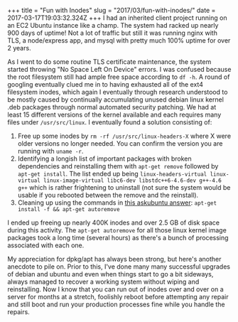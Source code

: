 +++
title = "Fun with Inodes"
slug = "2017/03/fun-with-inodes/"
date = 2017-03-17T19:03:32.324Z
+++
I had an inherited client project running on an EC2 Ubuntu instance like a champ. The system had racked up nearly 900 days of uptime! Not a lot of traffic but still it was running nginx with TLS, a node/express app, and mysql with pretty much 100% uptime for over 2 years.

As I went to do some routine TLS certificate maintenance, the system started throwing "No Space Left On Device" errors. I was confused because the root filesystem still had ample free space according to `df -h`. A round of googling eventually clued me in to having exhausted all of the ext4 filesystem inodes, which again I eventually through research understood to be mostly caused by continually accumulating unused debian linux kernel .deb packages through normal automated security patching. We had at least 15 different versions of the kernel available and each requires many files under `/usr/src/linux`. I eventually found a solution consisting of:

1. Free up some inodes by `rm -rf /usr/src/linux-headers-X` where X were older versions no longer needed. You can confirm the version you are running with `uname -r`.
2. Identifying a longish list of important packages with broken dependencies and reinstalling them with `apt-get remove` followed by `apt-get install`. The list ended up being `linux-headers-virtual linux-virtual linux-image-virtual libc6-dev libstdc++6-4.6-dev g++-4.6 g++` which is rather frightening to uninstall (not sure the system would be usable if you rebooted between the remove and the reinstall).
3. Cleaning up using the commands in [this askubuntu answer](http://askubuntu.com/a/564558/43030): `apt-get install -f && apt-get autoremove`

I ended up freeing up nearly 400K inodes and over 2.5 GB of disk space during this activity. The `apt-get autoremove` for all those linux kernel image packages took a long time (several hours) as there's a bunch of processing associated with each one.

My appreciation for dpkg/apt has always been strong, but here's another anecdote to pile on. Prior to this, I've done many many successful upgrades of debian and ubuntu and even when things start to go a bit sideways, always managed to recover a working system without wiping and reinstalling. Now I know that you can run out of inodes over and over on a server for months at a stretch, foolishly reboot before attempting any repair and still boot and run your production processes fine while you handle the repairs.
